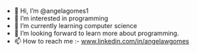 - 👋 Hi, I’m @angelagomes1
- 👀 I’m interested in programming
- 🌱 I’m currently learning computer science
- 💞️ I’m looking forward to learn more about programming.
- 📫 How to reach me :- www.linkedin.com/in/angelawgomes

<!---
angelagomes1/angelagomes1 is a ✨ special ✨ repository because its `README.md` (this file) appears on your GitHub profile.
You can click the Preview link to take a look at your changes.
--->
